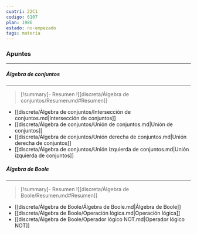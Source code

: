 ```yaml
---
cuatri: 22C1
codigo: 6107
plan: 1986
estado: no-empezado
tags: materia
---
```

### Apuntes 
---
##### Álgebra de conjuntos 
---
> [!summary]- Resumen
> ![[discreta/Álgebra de conjuntos/Resumen.md#Resumen]]

* [[discreta/Álgebra de conjuntos/Intersección de conjuntos.md|Intersección de conjuntos]]
* [[discreta/Álgebra de conjuntos/Unión de conjuntos.md|Unión de conjuntos]]
* [[discreta/Álgebra de conjuntos/Unión derecha de conjuntos.md|Unión derecha de conjuntos]]
* [[discreta/Álgebra de conjuntos/Unión izquierda de conjuntos.md|Unión izquierda de conjuntos]]

##### Álgebra de Boole 
---
> [!summary]- Resumen
> ![[discreta/Álgebra de Boole/Resumen.md#Resumen]]

* [[discreta/Álgebra de Boole/Álgebra de Boole.md|Álgebra de Boole]]
* [[discreta/Álgebra de Boole/Operación lógica.md|Operación lógica]]
* [[discreta/Álgebra de Boole/Operador lógico NOT.md|Operador lógico NOT]]

